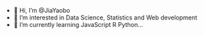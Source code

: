 - 👋 Hi, I’m @JiaYaobo
- 👀 I’m interested in Data Science, Statistics and Web development
- 🌱 I’m currently learning JavaScript R Python...

<!---
JiaYaobo/JiaYaobo is a ✨ special ✨ repository because its `README.md` (this file) appears on your GitHub profile.
You can click the Preview link to take a look at your changes.
--->
